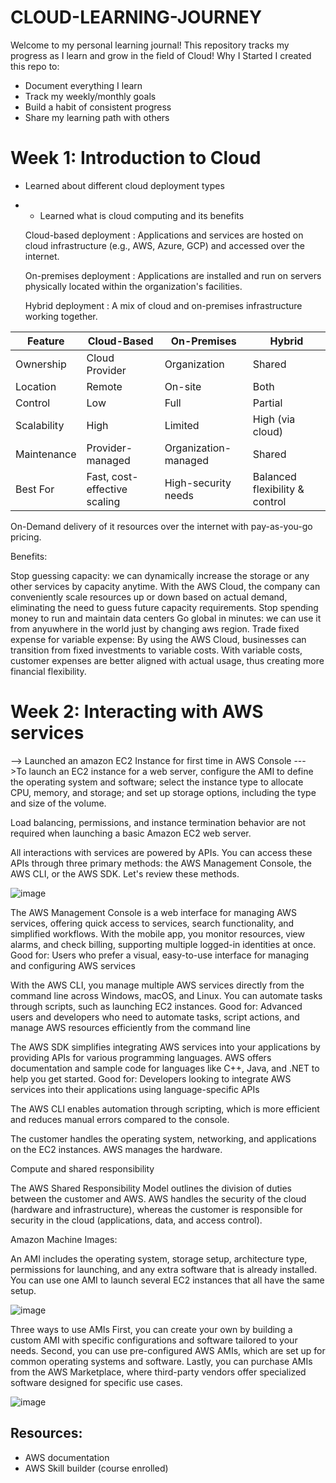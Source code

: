 # CLOUD-LEARNING-JOURNEY
Welcome to my personal learning journal! This repository tracks my progress as I learn and grow in the field of Cloud!
Why I Started
I created this repo to:
- Document everything I learn
- Track my weekly/monthly goals
- Build a habit of consistent progress
- Share my learning path with others

  
# Week 1: Introduction to Cloud
- Learned about different cloud deployment types
- - Learned what is cloud computing and its benefits
  
  Cloud-based deployment : Applications and services are hosted on cloud infrastructure (e.g., AWS, Azure, GCP) and accessed over the internet.
  
  On-premises deployment : Applications are installed and run on servers physically located within the organization's facilities.

  Hybrid deployment : A mix of cloud and on-premises infrastructure working together.

| Feature     | Cloud-Based                  | On-Premises          | Hybrid                         |
| ----------- | ---------------------------- | -------------------- | ------------------------------ |
| Ownership   | Cloud Provider               | Organization         | Shared                         |
| Location    | Remote                       | On-site              | Both                           |
| Control     | Low                          | Full                 | Partial                        |
| Scalability | High                         | Limited              | High (via cloud)               |
| Maintenance | Provider-managed             | Organization-managed | Shared                         |
| Best For    | Fast, cost-effective scaling | High-security needs  | Balanced flexibility & control |



  On-Demand delivery of it resources over the internet with pay-as-you-go pricing.
  
Benefits:

Stop guessing capacity: we can dynamically increase the storage or any other services by capacity anytime. With the AWS Cloud, the company can conveniently scale resources up or down based on actual demand, eliminating the need to guess future capacity requirements.
Stop spending money to run and maintain data centers
Go global in minutes: we can use it from anyuwhere in the world just by changing aws region.
Trade fixed expense for variable expense: By using the AWS Cloud, businesses can transition from fixed investments to variable costs. With variable costs, customer expenses are better aligned with actual usage, thus creating more financial flexibility.

# Week 2: Interacting with AWS services
--> Launched an amazon EC2 Instance for first time in AWS Console 
--->To launch an EC2 instance for a web server, configure the AMI to define the operating system and software; select the instance type to allocate CPU, memory, and storage; and set up storage options, including the type and size of the volume.

Load balancing, permissions, and instance termination behavior are not required when launching a basic Amazon EC2 web server.

All interactions with services are powered by APIs. You can access these APIs through three primary methods: the AWS Management Console, the AWS CLI, or the AWS SDK. Let's review these methods.

![image](https://github.com/user-attachments/assets/4624da19-fe28-4727-93c4-7730957930c5)

The AWS Management Console is a web interface for managing AWS services, offering quick access to services, search functionality, and simplified workflows. With the mobile app, you monitor resources, view alarms, and check billing, supporting multiple logged-in identities at once.
Good for: Users who prefer a visual, easy-to-use interface for managing and configuring AWS services

With the AWS CLI, you manage multiple AWS services directly from the command line across Windows, macOS, and Linux. You can automate tasks through scripts, such as launching EC2 instances.
Good for: Advanced users and developers who need to automate tasks, script actions, and manage AWS resources efficiently from the command line

The AWS SDK simplifies integrating AWS services into your applications by providing APIs for various programming languages. AWS offers documentation and sample code for languages like C++, Java, and .NET to help you get started.
Good for: Developers looking to integrate AWS services into their applications using language-specific APIs

The AWS CLI enables automation through scripting, which is more efficient and reduces manual errors compared to the console.

The customer handles the operating system, networking, and applications on the EC2 instances. AWS manages the hardware.


Compute and shared responsibility

The AWS Shared Responsibility Model outlines the division of duties between the customer and AWS. AWS handles the security of the cloud (hardware and infrastructure), whereas the customer is responsible for security in the cloud (applications, data, and access control).


Amazon Machine Images:

An AMI includes the operating system, storage setup, architecture type, permissions for launching, and any extra software that is already installed. You can use one AMI to launch several EC2 instances that all have the same setup.

![image](https://github.com/user-attachments/assets/a886ca5c-018c-4435-a85d-e61910b87c32)

Three ways to use AMIs
First, you can create your own by building a custom AMI with specific configurations and software tailored to your needs. Second, you can use pre-configured AWS AMIs, which are set up for common operating systems and software. 
Lastly, you can purchase AMIs from the AWS Marketplace, where third-party vendors offer specialized software designed for specific use cases.

![image](https://github.com/user-attachments/assets/ff844107-e1e6-4a86-be79-a77b9f21238e)

## Resources:
- AWS documentation
- AWS Skill builder (course enrolled)
  
